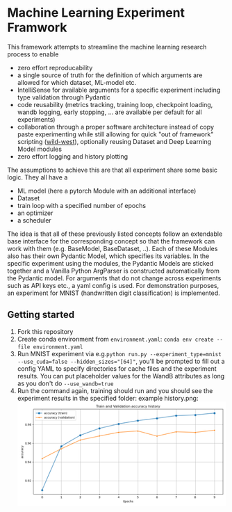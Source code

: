 # Machine Learning Experiment Framwork
This framework attempts to streamline the machine learning research process to enable
- zero effort reproducability
- a single source of truth for the definition of which arguments are allowed for which dataset, ML-model etc. 
- IntelliSense for available arguments for a specific experiment including type validation through Pydantic
- code reusability (metrics tracking, training loop, checkpoint loading, wandb logging, early stopping, ... are available per default for all experiments)
- collaboration through a proper software architecture instead of copy paste experimenting while still allowing for quick "out of framework" scripting ([wild-west](.src/wild-west)), optionally reusing Dataset and Deep Learning Model modules
- zero effort logging and history plotting

The assumptions to achieve this are that all experiment share some basic logic. 
They all have a 
- ML model (here a pytorch Module with an additional interface)
- Dataset
- train loop with a specified number of epochs
- an optimizer
- a scheduler

The idea is that all of these previously listed concepts follow an extendable base interface for the corresponding concept so that the framework can work with them (e.g. BaseModel, BaseDataset, ..).
Each of these Modules also has their own Pydantic Model, which specifies its variables. In the specific experiment using the modules, the Pydantic Models are sticked together and a Vanilla Python ArgParser is constructed automatically from the Pydantic model.
For arguments that do not change across experiments such as API keys etc., a yaml config is used.
For demonstration purposes, an experiment for MNIST (handwritten digit classification) is implemented.

## Getting started
1. Fork this repository
2. Create conda environment from `environment.yaml`: `conda env create --file environment.yaml`
3. Run MNIST experiment via e.g.`python run.py --experiment_type=mnist --use_cuda=false --hidden_sizes="[64]"`, you'll be prompted to fill out a config YAML to specify directories for cache files and the experiment results. You can put placeholder values for the WandB attributes as long as you don't do `--use_wandb=true`
4. Run the command again, training should run and you should see the experiment results in the specified folder: example history.png: ![history.png](image.png)

